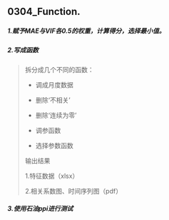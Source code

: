 ## 0304_Function.

##### 1.赋予MAE与VIF各0.5的权重，计算得分，选择最小值。

##### 2.写成函数

> 拆分成几个不同的函数：
>
> * 调成月度数据
>
> * 删除‘不相关’
> * 删除‘连续为零’
> * 调参函数
> * 选择参数函数
>
> 输出结果
>
> 1.特征数据（xlsx）
>
> 2.相关系数图、时间序列图（pdf）

##### 3.使用石油ppi进行测试



